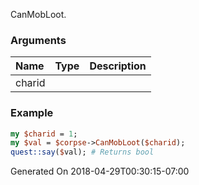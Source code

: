 CanMobLoot.
### Arguments
**Name**|**Type**|**Description**
:---|:---|:---
charid||

### Example

```perl
my $charid = 1;
my $val = $corpse->CanMobLoot($charid);
quest::say($val); # Returns bool
```


Generated On 2018-04-29T00:30:15-07:00